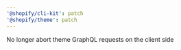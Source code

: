 ```yaml
---
'@shopify/cli-kit': patch
'@shopify/theme': patch
---
```


No longer abort theme GraphQL requests on the client side
